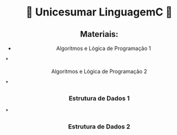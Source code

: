 <h1 align="center"> 📁 Unicesumar LinguagemC 📁 </h1>

<h2 align="center">Materiais: </h2>

- <p align="center">Algoritmos e Lógica de Programação 1 </p> 
*<p align="center">Algoritmos e Lógica de Programação 2</p>
*<h3 align="center">Estrutura de Dados 1</h3> 
*<h3 align="center">Estrutura de Dados 2</h3> 
